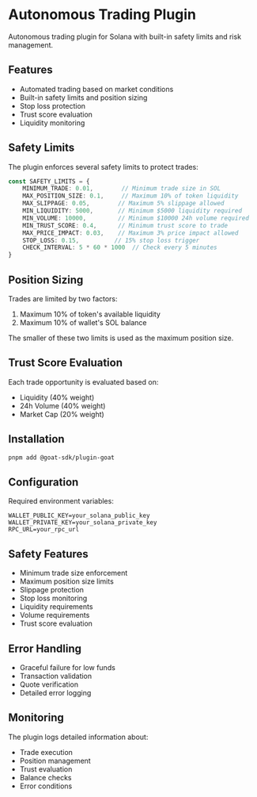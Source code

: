 # Autonomous Trading Plugin

Autonomous trading plugin for Solana with built-in safety limits and risk management.

## Features

- Automated trading based on market conditions
- Built-in safety limits and position sizing
- Stop loss protection
- Trust score evaluation
- Liquidity monitoring

## Safety Limits

The plugin enforces several safety limits to protect trades:

```typescript
const SAFETY_LIMITS = {
    MINIMUM_TRADE: 0.01,        // Minimum trade size in SOL
    MAX_POSITION_SIZE: 0.1,     // Maximum 10% of token liquidity
    MAX_SLIPPAGE: 0.05,        // Maximum 5% slippage allowed
    MIN_LIQUIDITY: 5000,       // Minimum $5000 liquidity required
    MIN_VOLUME: 10000,         // Minimum $10000 24h volume required
    MIN_TRUST_SCORE: 0.4,      // Minimum trust score to trade
    MAX_PRICE_IMPACT: 0.03,    // Maximum 3% price impact allowed
    STOP_LOSS: 0.15,          // 15% stop loss trigger
    CHECK_INTERVAL: 5 * 60 * 1000  // Check every 5 minutes
}
```

## Position Sizing

Trades are limited by two factors:
1. Maximum 10% of token's available liquidity
2. Maximum 10% of wallet's SOL balance

The smaller of these two limits is used as the maximum position size.

## Trust Score Evaluation

Each trade opportunity is evaluated based on:
- Liquidity (40% weight)
- 24h Volume (40% weight)
- Market Cap (20% weight)

## Installation

```bash
pnpm add @goat-sdk/plugin-goat
```

## Configuration

Required environment variables:
```
WALLET_PUBLIC_KEY=your_solana_public_key
WALLET_PRIVATE_KEY=your_solana_private_key
RPC_URL=your_rpc_url
```

## Safety Features

- Minimum trade size enforcement
- Maximum position size limits
- Slippage protection
- Stop loss monitoring
- Liquidity requirements
- Volume requirements
- Trust score evaluation

## Error Handling

- Graceful failure for low funds
- Transaction validation
- Quote verification
- Detailed error logging

## Monitoring

The plugin logs detailed information about:
- Trade execution
- Position management
- Trust evaluation
- Balance checks
- Error conditions
